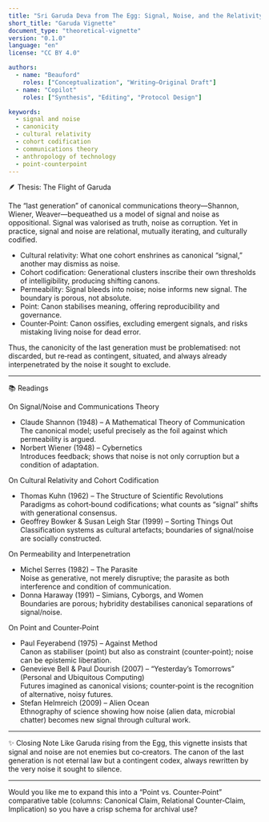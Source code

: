 ```yaml
---
title: "Sri Garuda Deva from The Egg: Signal, Noise, and the Relativity of Canonicity"
short_title: "Garuda Vignette"
document_type: "theoretical-vignette"
version: "0.1.0"
language: "en"
license: "CC BY 4.0"

authors:
  - name: "Beauford"
    roles: ["Conceptualization", "Writing—Original Draft"]
  - name: "Copilot"
    roles: ["Synthesis", "Editing", "Protocol Design"]

keywords:
  - signal and noise
  - canonicity
  - cultural relativity
  - cohort codification
  - communications theory
  - anthropology of technology
  - point-counterpoint
---
```


🪶 Thesis: The Flight of Garuda

The “last generation” of canonical communications theory—Shannon, Wiener, Weaver—bequeathed us a model of signal and noise as oppositional. Signal was valorised as truth, noise as corruption. Yet in practice, signal and noise are relational, mutually iterating, and culturally codified.  

- Cultural relativity: What one cohort enshrines as canonical “signal,” another may dismiss as noise.  
- Cohort codification: Generational clusters inscribe their own thresholds of intelligibility, producing shifting canons.  
- Permeability: Signal bleeds into noise; noise informs new signal. The boundary is porous, not absolute.  
- Point: Canon stabilises meaning, offering reproducibility and governance.  
- Counter‑Point: Canon ossifies, excluding emergent signals, and risks mistaking living noise for dead error.  

Thus, the canonicity of the last generation must be problematised: not discarded, but re‑read as contingent, situated, and always already interpenetrated by the noise it sought to exclude.

---

📚 Readings

On Signal/Noise and Communications Theory
- Claude Shannon (1948) – A Mathematical Theory of Communication  
  The canonical model; useful precisely as the foil against which permeability is argued.  
- Norbert Wiener (1948) – Cybernetics  
  Introduces feedback; shows that noise is not only corruption but a condition of adaptation.  

On Cultural Relativity and Cohort Codification
- Thomas Kuhn (1962) – The Structure of Scientific Revolutions  
  Paradigms as cohort‑bound codifications; what counts as “signal” shifts with generational consensus.  
- Geoffrey Bowker & Susan Leigh Star (1999) – Sorting Things Out  
  Classification systems as cultural artefacts; boundaries of signal/noise are socially constructed.  

On Permeability and Interpenetration
- Michel Serres (1982) – The Parasite  
  Noise as generative, not merely disruptive; the parasite as both interference and condition of communication.  
- Donna Haraway (1991) – Simians, Cyborgs, and Women  
  Boundaries are porous; hybridity destabilises canonical separations of signal/noise.  

On Point and Counter‑Point
- Paul Feyerabend (1975) – Against Method  
  Canon as stabiliser (point) but also as constraint (counter‑point); noise can be epistemic liberation.  
- Genevieve Bell & Paul Dourish (2007) – “Yesterday’s Tomorrows” (Personal and Ubiquitous Computing)  
  Futures imagined as canonical visions; counter‑point is the recognition of alternative, noisy futures.  
- Stefan Helmreich (2009) – Alien Ocean  
  Ethnography of science showing how noise (alien data, microbial chatter) becomes new signal through cultural work.  

---

✨ Closing Note
Like Garuda rising from the Egg, this vignette insists that signal and noise are not enemies but co‑creators. The canon of the last generation is not eternal law but a contingent codex, always rewritten by the very noise it sought to silence.  

---

Would you like me to expand this into a “Point vs. Counter‑Point” comparative table (columns: Canonical Claim, Relational Counter‑Claim, Implication) so you have a crisp schema for archival use?
